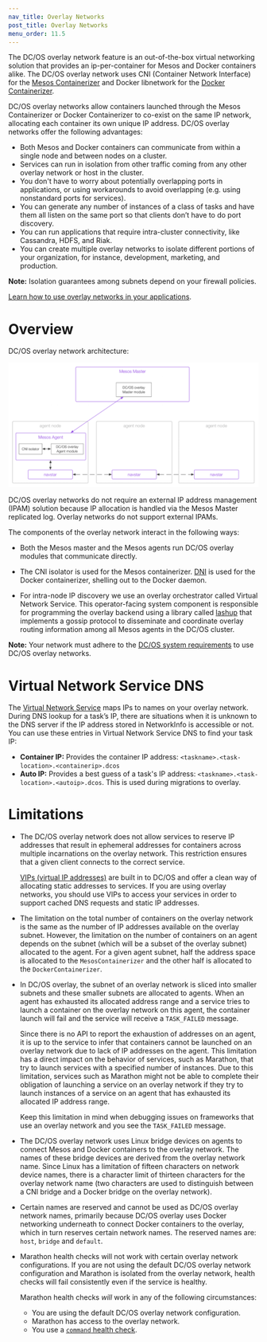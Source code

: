 ```yaml
---
nav_title: Overlay Networks
post_title: Overlay Networks
menu_order: 11.5
---
```


The DC/OS overlay network feature is an out-of-the-box virtual networking solution that provides an ip-per-container for Mesos and Docker containers alike. The DC/OS overlay network uses CNI (Container Network Interface) for the [Mesos Containerizer](http://mesos.apache.org/documentation/latest/containerizer/#Mesos) and Docker libnetwork for the [Docker Containerizer](http://mesos.apache.org/documentation/latest/containerizer/#Docker).

DC/OS overlay networks allow containers launched through the Mesos Containerizer or Docker Containerizer to co-exist on the same IP network, allocating each container its own unique IP address. DC/OS overlay networks offer the following advantages:

* Both Mesos and Docker containers can communicate from within a single node and between nodes on a cluster.
* Services can run in isolation from other traffic coming from any other overlay network or host in the cluster.
* You don't have to worry about potentially overlapping ports in applications, or using workarounds to avoid overlapping (e.g. using nonstandard ports for services).
* You can generate any number of instances of a class of tasks and have them all listen on the same port so that clients don’t have to do port discovery.
* You can run applications that require intra-cluster connectivity, like Cassandra, HDFS, and Riak.
* You can create multiple overlay networks to isolate different portions of your organization, for instance, development, marketing, and production.

**Note:** Isolation guarantees among subnets depend on your firewall policies.

[Learn how to use overlay networks in your applications](/docs/1.8/usage/service-discovery/load-balancing-vips/overlay-networks/).

# Overview

DC/OS overlay network architecture:

![Overview of the DC/OS Overlay Networks architecture](img/overlay-networks.png)

DC/OS overlay networks do not require an external IP address management (IPAM) solution because IP allocation is handled via the Mesos Master replicated log. Overlay networks do not support external IPAMs.

The components of the overlay network interact in the following ways:

- Both the Mesos master and the Mesos agents run DC/OS overlay modules that communicate directly.

- The CNI isolator is used for the Mesos containerizer. [DNI](https://docs.docker.com/engine/userguide/networking/dockernetworks/) is used for the Docker containerizer, shelling out to the Docker daemon.

- For intra-node IP discovery we use an overlay orchestrator called Virtual Network Service. This operator-facing system component is responsible for programming the overlay backend using a library called [lashup](https://github.com/dcos/lashup) that implements a gossip protocol to disseminate and coordinate overlay routing information among all Mesos agents in the DC/OS cluster.

**Note:** Your network must adhere to the [DC/OS system requirements](https://dcos.io/docs/1.8/administration/installing/custom/system-requirements/) to use DC/OS overlay networks.

# Virtual Network Service DNS

The [Virtual Network Service](/docs/1.8/overview/components/) maps IPs to names on your overlay network. During DNS lookup for a task’s IP, there are situations when it is unknown to the DNS server if the IP address stored in NetworkInfo is accessible or not. You can use these entries in Virtual Network Service DNS to find your task IP:

* **Container IP:** Provides the container IP address: `<taskname>.<task-location>.<containerip>.dcos`
* **Auto IP:** Provides a best guess of a task's IP address: `<taskname>.<task-location>.<autoip>.dcos`. This is used during migrations to overlay.

# Limitations
* The DC/OS overlay network does not allow services to reserve IP addresses that result in ephemeral addresses for containers across multiple incarnations on the overlay network. This restriction ensures that a given client connects to the correct service.

  [VIPs (virtual IP addresses)](/docs/1.8/usage/service-discovery/load-balancing-vips/) are built in to DC/OS and offer a clean way of allocating static addresses to services. If you are using overlay networks, you should use VIPs to access your services in order to support cached DNS requests and static IP addresses.

* The limitation on the total number of containers on the overlay network is the same as the number of IP addresses available on the overlay subnet. However, the limitation on the number of containers on an agent depends on the subnet (which will be a subset of the overlay subnet) allocated to the agent. For a given agent subnet, half the address space is allocated to the `MesosContainerizer` and the other half is allocated to the `DockerContainerizer`.

* In DC/OS overlay, the subnet of an overlay network is sliced into smaller subnets and these smaller subnets are allocated to agents. When an agent has exhausted its allocated address range and a service tries to launch a container on the overlay network on this agent, the container launch will fail and the service will receive a `TASK_FAILED` message.

  Since there is no API to report the exhaustion of addresses on an agent, it is up to the service to infer that containers cannot be launched on an overlay network due to lack of IP addresses on the agent. This limitation has a direct impact on the behavior of services, such as Marathon, that try to launch services with a specified number of instances. Due to this limitation, services such as Marathon might not be able to complete their obligation of launching a service on an overlay network if they try to launch instances of a service on an agent that has exhausted its allocated IP address range.

  Keep this limitation in mind when debugging issues on frameworks that use an overlay network and you see the `TASK_FAILED` message.

* The DC/OS overlay network uses Linux bridge devices on agents to connect Mesos and Docker containers to the overlay network. The names of these bridge devices are derived from the overlay network name. Since Linux has a limitation of fifteen characters on network device names, there is a character limit of thirteen characters for the overlay network name (two characters are used to distinguish between a CNI bridge and a Docker bridge on the overlay network).

* Certain names are reserved and cannot be used as DC/OS overlay network names, primarily because DC/OS overlay uses Docker networking underneath to connect Docker containers to the overlay, which in turn reserves certain network names. The reserved names are: `host`, `bridge` and `default`.

* Marathon health checks will not work with certain overlay network configurations. If you are not using the default DC/OS overlay network configuration and Marathon is isolated from the overlay network, health checks will fail consistently even if the service is healthy.

  Marathon health checks _will_ work in any of the following circumstances:

  * You are using the default DC/OS overlay network configuration.
  * Marathon has access to the overlay network.
  * You use a [`command` health check](http://mesosphere.github.io/marathon/docs/health-checks.html).
